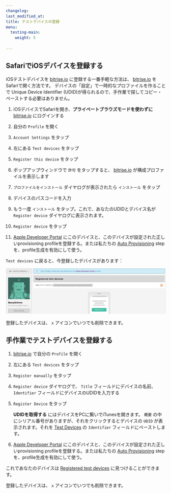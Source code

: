 ```yaml
---
changelog:
last_modified_at:
title: テストデバイスの登録
menu:
  testing-main:
    weight: 5

---
```

## SafariでiOSデバイスを登録する

iOSテストデバイスを [bitrise.io](https://www.bitrise.io) に登録する一番手軽な方法は、 [bitrise.io](https://www.bitrise.io) をSafariで開く方法です。
デバイスの「設定」で一時的なプロファイルを作ることで Unique Device Identifier (UDID)が得られるので、手作業で探してコピー・ペーストする必要はありません。

 1. iOSデバイスでSafariを開き、**プライベートブラウズモードを使わずに** [bitrise.io](https://www.bitrise.io) にログインする
 2. 自分の `Profile` を開く
 3. `Account Settings` をタップ
 4. 左にある `Test devices` をタップ
 5. `Register this device` をタップ
 6. ポップアップウィンドウで `許可` をタップすると、 [bitrise.io](https://www.bitrise.io) が構成プロファイルを表示します
 
 7. `プロファイルをインストール` ダイヤログが表示されたら `インストール` をタップ
 8. デバイスのパスコードを入力
 9. もう一度 `インストール` をタップ。これで、あなたのUDIDとデバイス名が `Register device` ダイヤログに表示されます。
10. `Register device` をタップ
11. [Apple Developer Portal](https://developer.apple.com/) にこのデバイスと、このデバイスが設定された正しいprovisioning profileを登録する。または私たちの [Auto Provisioning](/code-signing/ios-code-signing/ios-auto-provisioning) stepを、profile生成を有効にして使う。


`Test devices` に戻ると、今登録したデバイスがあります：


![Screenshot](/img/adding-a-new-app/ios-device.jpg)

登録したデバイスは、 `x` アイコンでいつでも削除できます。

## 手作業でテストデバイスを登録する


1. [bitrise.io](https://www.bitrise.io) で自分の `Profile` を開く
2. 左にある `Test devices` をタップ
3. `Register manually` をタップ
4. `Register device` ダイヤログで、 `Title` フィールドにデバイスの名前、 `Identifier` フィールドにデバイスのUDIDを入力する
5. `Register Device` をタップ
   

   **UDIDを取得する** にはデバイスをPCに繋いでiTunesを開きます。 `概要` の中にシリアル番号がありますが、それをクリックするとデバイスの `UDID` が表示されます。それを [Test Devices](https://www.bitrise.io/me/profile#/test_devices) の `Identifier` フィールドにペーストします。
   
6. [Apple Developer Portal](https://developer.apple.com/) にこのデバイスと、このデバイスが設定された正しいprovisioning profileを登録する。または私たちの [Auto Provisioning](/code-signing/ios-code-signing/ios-auto-provisioning) stepを、profile生成を有効にして使う。

これであなたのデバイスは [Registered test devices](https://www.bitrise.io/me/profile#/test_devices) に見つけることができます。


登録したデバイスは、 `x` アイコンでいつでも削除できます。